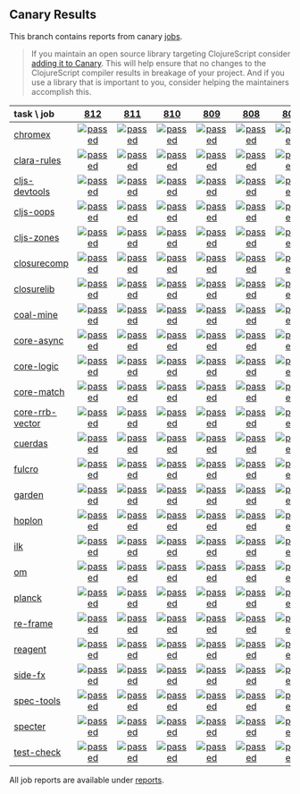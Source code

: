 ## Canary Results

This branch contains reports from canary [jobs](https://github.com/cljs-oss/canary/tree/jobs).

> If you maintain an open source library targeting ClojureScript consider [adding it to Canary](https://github.com/cljs-oss/canary/tree/master#how-to-participate). This will help ensure that no changes to the ClojureScript compiler results in breakage of your project. And if you use a library that is important to you, consider helping the maintainers accomplish this.

[//]: # (begin_overview_table)

| task \ job | <a href="reports/2019/02/13/job-000812-1.10.516-8a5abc4" title="job #812 finished on 2019-02-13">812</a> | <a href="reports/2019/02/12/job-000811-1.10.516-8a5abc4" title="job #811 finished on 2019-02-12">811</a> | <a href="reports/2019/02/11/job-000810-1.10.516-8a5abc4" title="job #810 finished on 2019-02-11">810</a> | <a href="reports/2019/02/10/job-000809-1.10.516-8a5abc4" title="job #809 finished on 2019-02-10">809</a> | <a href="reports/2019/02/09/job-000808-1.10.516-8a5abc4" title="job #808 finished on 2019-02-09">808</a> | <a href="reports/2019/02/08/job-000807-1.10.516-8a5abc4" title="job #807 finished on 2019-02-08">807</a> | <a href="reports/2019/02/07/job-000806-1.10.516-8a5abc4" title="job #806 finished on 2019-02-07">806</a> | <a href="reports/2019/02/06/job-000805-1.10.516-8a5abc4" title="job #805 finished on 2019-02-06">805</a> | <a href="reports/2019/02/05/job-000804-1.10.516-8a5abc4" title="job #804 finished on 2019-02-05">804</a> | <a href="reports/2019/02/04/job-000803-1.10.516-8a5abc4" title="job #803 finished on 2019-02-04">803</a> |
| :--- | :---: | :---: | :---: | :---: | :---: | :---: | :---: | :---: | :---: | :---: |
| [chromex](https://github.com/binaryage/chromex) | <a href="reports/2019/02/13/job-000812-1.10.516-8a5abc4#-chromex"><img title="passed" src="http://box.binaryage.com/s-passed.svg"><a> | <a href="reports/2019/02/12/job-000811-1.10.516-8a5abc4#-chromex"><img title="passed" src="http://box.binaryage.com/s-passed.svg"><a> | <a href="reports/2019/02/11/job-000810-1.10.516-8a5abc4#-chromex"><img title="passed" src="http://box.binaryage.com/s-passed.svg"><a> | <a href="reports/2019/02/10/job-000809-1.10.516-8a5abc4#-chromex"><img title="passed" src="http://box.binaryage.com/s-passed.svg"><a> | <a href="reports/2019/02/09/job-000808-1.10.516-8a5abc4#-chromex"><img title="passed" src="http://box.binaryage.com/s-passed.svg"><a> | <a href="reports/2019/02/08/job-000807-1.10.516-8a5abc4#-chromex"><img title="passed" src="http://box.binaryage.com/s-passed.svg"><a> | <a href="reports/2019/02/07/job-000806-1.10.516-8a5abc4#-chromex"><img title="passed" src="http://box.binaryage.com/s-passed.svg"><a> | <a href="reports/2019/02/06/job-000805-1.10.516-8a5abc4#-chromex"><img title="passed" src="http://box.binaryage.com/s-passed.svg"><a> | <a href="reports/2019/02/05/job-000804-1.10.516-8a5abc4#-chromex"><img title="passed" src="http://box.binaryage.com/s-passed.svg"><a> | <a href="reports/2019/02/04/job-000803-1.10.516-8a5abc4#-chromex"><img title="passed" src="http://box.binaryage.com/s-passed.svg"><a> |
| [clara-rules](https://github.com/cerner/clara-rules) | <a href="reports/2019/02/13/job-000812-1.10.516-8a5abc4#-clara-rules"><img title="passed" src="http://box.binaryage.com/s-passed.svg"><a> | <a href="reports/2019/02/12/job-000811-1.10.516-8a5abc4#-clara-rules"><img title="passed" src="http://box.binaryage.com/s-passed.svg"><a> | <a href="reports/2019/02/11/job-000810-1.10.516-8a5abc4#-clara-rules"><img title="passed" src="http://box.binaryage.com/s-passed.svg"><a> | <a href="reports/2019/02/10/job-000809-1.10.516-8a5abc4#-clara-rules"><img title="passed" src="http://box.binaryage.com/s-passed.svg"><a> | <a href="reports/2019/02/09/job-000808-1.10.516-8a5abc4#-clara-rules"><img title="passed" src="http://box.binaryage.com/s-passed.svg"><a> | <a href="reports/2019/02/08/job-000807-1.10.516-8a5abc4#-clara-rules"><img title="passed" src="http://box.binaryage.com/s-passed.svg"><a> | <a href="reports/2019/02/07/job-000806-1.10.516-8a5abc4#-clara-rules"><img title="passed" src="http://box.binaryage.com/s-passed.svg"><a> | <a href="reports/2019/02/06/job-000805-1.10.516-8a5abc4#-clara-rules"><img title="passed" src="http://box.binaryage.com/s-passed.svg"><a> | <a href="reports/2019/02/05/job-000804-1.10.516-8a5abc4#-clara-rules"><img title="passed" src="http://box.binaryage.com/s-passed.svg"><a> | <a href="reports/2019/02/04/job-000803-1.10.516-8a5abc4#-clara-rules"><img title="passed" src="http://box.binaryage.com/s-passed.svg"><a> |
| [cljs-devtools](https://github.com/binaryage/cljs-devtools) | <a href="reports/2019/02/13/job-000812-1.10.516-8a5abc4#-cljs-devtools"><img title="passed" src="http://box.binaryage.com/s-passed.svg"><a> | <a href="reports/2019/02/12/job-000811-1.10.516-8a5abc4#-cljs-devtools"><img title="passed" src="http://box.binaryage.com/s-passed.svg"><a> | <a href="reports/2019/02/11/job-000810-1.10.516-8a5abc4#-cljs-devtools"><img title="passed" src="http://box.binaryage.com/s-passed.svg"><a> | <a href="reports/2019/02/10/job-000809-1.10.516-8a5abc4#-cljs-devtools"><img title="passed" src="http://box.binaryage.com/s-passed.svg"><a> | <a href="reports/2019/02/09/job-000808-1.10.516-8a5abc4#-cljs-devtools"><img title="passed" src="http://box.binaryage.com/s-passed.svg"><a> | <a href="reports/2019/02/08/job-000807-1.10.516-8a5abc4#-cljs-devtools"><img title="passed" src="http://box.binaryage.com/s-passed.svg"><a> | <a href="reports/2019/02/07/job-000806-1.10.516-8a5abc4#-cljs-devtools"><img title="passed" src="http://box.binaryage.com/s-passed.svg"><a> | <a href="reports/2019/02/06/job-000805-1.10.516-8a5abc4#-cljs-devtools"><img title="passed" src="http://box.binaryage.com/s-passed.svg"><a> | <a href="reports/2019/02/05/job-000804-1.10.516-8a5abc4#-cljs-devtools"><img title="passed" src="http://box.binaryage.com/s-passed.svg"><a> | <a href="reports/2019/02/04/job-000803-1.10.516-8a5abc4#-cljs-devtools"><img title="passed" src="http://box.binaryage.com/s-passed.svg"><a> |
| [cljs-oops](https://github.com/binaryage/cljs-oops) | <a href="reports/2019/02/13/job-000812-1.10.516-8a5abc4#-cljs-oops"><img title="passed" src="http://box.binaryage.com/s-passed.svg"><a> | <a href="reports/2019/02/12/job-000811-1.10.516-8a5abc4#-cljs-oops"><img title="passed" src="http://box.binaryage.com/s-passed.svg"><a> | <a href="reports/2019/02/11/job-000810-1.10.516-8a5abc4#-cljs-oops"><img title="passed" src="http://box.binaryage.com/s-passed.svg"><a> | <a href="reports/2019/02/10/job-000809-1.10.516-8a5abc4#-cljs-oops"><img title="passed" src="http://box.binaryage.com/s-passed.svg"><a> | <a href="reports/2019/02/09/job-000808-1.10.516-8a5abc4#-cljs-oops"><img title="passed" src="http://box.binaryage.com/s-passed.svg"><a> | <a href="reports/2019/02/08/job-000807-1.10.516-8a5abc4#-cljs-oops"><img title="passed" src="http://box.binaryage.com/s-passed.svg"><a> | <a href="reports/2019/02/07/job-000806-1.10.516-8a5abc4#-cljs-oops"><img title="passed" src="http://box.binaryage.com/s-passed.svg"><a> | <a href="reports/2019/02/06/job-000805-1.10.516-8a5abc4#-cljs-oops"><img title="passed" src="http://box.binaryage.com/s-passed.svg"><a> | <a href="reports/2019/02/05/job-000804-1.10.516-8a5abc4#-cljs-oops"><img title="passed" src="http://box.binaryage.com/s-passed.svg"><a> | <a href="reports/2019/02/04/job-000803-1.10.516-8a5abc4#-cljs-oops"><img title="passed" src="http://box.binaryage.com/s-passed.svg"><a> |
| [cljs-zones](https://github.com/binaryage/cljs-zones) | <a href="reports/2019/02/13/job-000812-1.10.516-8a5abc4#-cljs-zones"><img title="passed" src="http://box.binaryage.com/s-passed.svg"><a> | <a href="reports/2019/02/12/job-000811-1.10.516-8a5abc4#-cljs-zones"><img title="passed" src="http://box.binaryage.com/s-passed.svg"><a> | <a href="reports/2019/02/11/job-000810-1.10.516-8a5abc4#-cljs-zones"><img title="passed" src="http://box.binaryage.com/s-passed.svg"><a> | <a href="reports/2019/02/10/job-000809-1.10.516-8a5abc4#-cljs-zones"><img title="passed" src="http://box.binaryage.com/s-passed.svg"><a> | <a href="reports/2019/02/09/job-000808-1.10.516-8a5abc4#-cljs-zones"><img title="passed" src="http://box.binaryage.com/s-passed.svg"><a> | <a href="reports/2019/02/08/job-000807-1.10.516-8a5abc4#-cljs-zones"><img title="passed" src="http://box.binaryage.com/s-passed.svg"><a> | <a href="reports/2019/02/07/job-000806-1.10.516-8a5abc4#-cljs-zones"><img title="passed" src="http://box.binaryage.com/s-passed.svg"><a> | <a href="reports/2019/02/06/job-000805-1.10.516-8a5abc4#-cljs-zones"><img title="passed" src="http://box.binaryage.com/s-passed.svg"><a> | <a href="reports/2019/02/05/job-000804-1.10.516-8a5abc4#-cljs-zones"><img title="passed" src="http://box.binaryage.com/s-passed.svg"><a> | <a href="reports/2019/02/04/job-000803-1.10.516-8a5abc4#-cljs-zones"><img title="passed" src="http://box.binaryage.com/s-passed.svg"><a> |
| [closurecomp](https://github.com/mfikes/closurecomp) | <a href="reports/2019/02/13/job-000812-1.10.516-8a5abc4#-closurecomp"><img title="passed" src="http://box.binaryage.com/s-passed.svg"><a> | <a href="reports/2019/02/12/job-000811-1.10.516-8a5abc4#-closurecomp"><img title="passed" src="http://box.binaryage.com/s-passed.svg"><a> | <a href="reports/2019/02/11/job-000810-1.10.516-8a5abc4#-closurecomp"><img title="passed" src="http://box.binaryage.com/s-passed.svg"><a> | <a href="reports/2019/02/10/job-000809-1.10.516-8a5abc4#-closurecomp"><img title="passed" src="http://box.binaryage.com/s-passed.svg"><a> | <a href="reports/2019/02/09/job-000808-1.10.516-8a5abc4#-closurecomp"><img title="passed" src="http://box.binaryage.com/s-passed.svg"><a> | <a href="reports/2019/02/08/job-000807-1.10.516-8a5abc4#-closurecomp"><img title="passed" src="http://box.binaryage.com/s-passed.svg"><a> | <a href="reports/2019/02/07/job-000806-1.10.516-8a5abc4#-closurecomp"><img title="passed" src="http://box.binaryage.com/s-passed.svg"><a> | <a href="reports/2019/02/06/job-000805-1.10.516-8a5abc4#-closurecomp"><img title="passed" src="http://box.binaryage.com/s-passed.svg"><a> | <a href="reports/2019/02/05/job-000804-1.10.516-8a5abc4#-closurecomp"><img title="passed" src="http://box.binaryage.com/s-passed.svg"><a> | <a href="reports/2019/02/04/job-000803-1.10.516-8a5abc4#-closurecomp"><img title="unknown" src="http://box.binaryage.com/s-unknown.svg"><a> |
| [closurelib](https://github.com/mfikes/closurelib) | <a href="reports/2019/02/13/job-000812-1.10.516-8a5abc4#-closurelib"><img title="passed" src="http://box.binaryage.com/s-passed.svg"><a> | <a href="reports/2019/02/12/job-000811-1.10.516-8a5abc4#-closurelib"><img title="passed" src="http://box.binaryage.com/s-passed.svg"><a> | <a href="reports/2019/02/11/job-000810-1.10.516-8a5abc4#-closurelib"><img title="passed" src="http://box.binaryage.com/s-passed.svg"><a> | <a href="reports/2019/02/10/job-000809-1.10.516-8a5abc4#-closurelib"><img title="passed" src="http://box.binaryage.com/s-passed.svg"><a> | <a href="reports/2019/02/09/job-000808-1.10.516-8a5abc4#-closurelib"><img title="passed" src="http://box.binaryage.com/s-passed.svg"><a> | <a href="reports/2019/02/08/job-000807-1.10.516-8a5abc4#-closurelib"><img title="passed" src="http://box.binaryage.com/s-passed.svg"><a> | <a href="reports/2019/02/07/job-000806-1.10.516-8a5abc4#-closurelib"><img title="passed" src="http://box.binaryage.com/s-passed.svg"><a> | <a href="reports/2019/02/06/job-000805-1.10.516-8a5abc4#-closurelib"><img title="passed" src="http://box.binaryage.com/s-passed.svg"><a> | <a href="reports/2019/02/05/job-000804-1.10.516-8a5abc4#-closurelib"><img title="passed" src="http://box.binaryage.com/s-passed.svg"><a> | <a href="reports/2019/02/04/job-000803-1.10.516-8a5abc4#-closurelib"><img title="passed" src="http://box.binaryage.com/s-passed.svg"><a> |
| [coal-mine](https://github.com/mfikes/coal-mine) | <a href="reports/2019/02/13/job-000812-1.10.516-8a5abc4#-coal-mine"><img title="passed" src="http://box.binaryage.com/s-passed.svg"><a> | <a href="reports/2019/02/12/job-000811-1.10.516-8a5abc4#-coal-mine"><img title="passed" src="http://box.binaryage.com/s-passed.svg"><a> | <a href="reports/2019/02/11/job-000810-1.10.516-8a5abc4#-coal-mine"><img title="passed" src="http://box.binaryage.com/s-passed.svg"><a> | <a href="reports/2019/02/10/job-000809-1.10.516-8a5abc4#-coal-mine"><img title="passed" src="http://box.binaryage.com/s-passed.svg"><a> | <a href="reports/2019/02/09/job-000808-1.10.516-8a5abc4#-coal-mine"><img title="passed" src="http://box.binaryage.com/s-passed.svg"><a> | <a href="reports/2019/02/08/job-000807-1.10.516-8a5abc4#-coal-mine"><img title="passed" src="http://box.binaryage.com/s-passed.svg"><a> | <a href="reports/2019/02/07/job-000806-1.10.516-8a5abc4#-coal-mine"><img title="passed" src="http://box.binaryage.com/s-passed.svg"><a> | <a href="reports/2019/02/06/job-000805-1.10.516-8a5abc4#-coal-mine"><img title="passed" src="http://box.binaryage.com/s-passed.svg"><a> | <a href="reports/2019/02/05/job-000804-1.10.516-8a5abc4#-coal-mine"><img title="passed" src="http://box.binaryage.com/s-passed.svg"><a> | <a href="reports/2019/02/04/job-000803-1.10.516-8a5abc4#-coal-mine"><img title="passed" src="http://box.binaryage.com/s-passed.svg"><a> |
| [core-async](https://github.com/clojure/core.async) | <a href="reports/2019/02/13/job-000812-1.10.516-8a5abc4#-core-async"><img title="passed" src="http://box.binaryage.com/s-passed.svg"><a> | <a href="reports/2019/02/12/job-000811-1.10.516-8a5abc4#-core-async"><img title="passed" src="http://box.binaryage.com/s-passed.svg"><a> | <a href="reports/2019/02/11/job-000810-1.10.516-8a5abc4#-core-async"><img title="passed" src="http://box.binaryage.com/s-passed.svg"><a> | <a href="reports/2019/02/10/job-000809-1.10.516-8a5abc4#-core-async"><img title="passed" src="http://box.binaryage.com/s-passed.svg"><a> | <a href="reports/2019/02/09/job-000808-1.10.516-8a5abc4#-core-async"><img title="passed" src="http://box.binaryage.com/s-passed.svg"><a> | <a href="reports/2019/02/08/job-000807-1.10.516-8a5abc4#-core-async"><img title="passed" src="http://box.binaryage.com/s-passed.svg"><a> | <a href="reports/2019/02/07/job-000806-1.10.516-8a5abc4#-core-async"><img title="passed" src="http://box.binaryage.com/s-passed.svg"><a> | <a href="reports/2019/02/06/job-000805-1.10.516-8a5abc4#-core-async"><img title="passed" src="http://box.binaryage.com/s-passed.svg"><a> | <a href="reports/2019/02/05/job-000804-1.10.516-8a5abc4#-core-async"><img title="passed" src="http://box.binaryage.com/s-passed.svg"><a> | <a href="reports/2019/02/04/job-000803-1.10.516-8a5abc4#-core-async"><img title="passed" src="http://box.binaryage.com/s-passed.svg"><a> |
| [core-logic](https://github.com/clojure/core.logic) | <a href="reports/2019/02/13/job-000812-1.10.516-8a5abc4#-core-logic"><img title="passed" src="http://box.binaryage.com/s-passed.svg"><a> | <a href="reports/2019/02/12/job-000811-1.10.516-8a5abc4#-core-logic"><img title="passed" src="http://box.binaryage.com/s-passed.svg"><a> | <a href="reports/2019/02/11/job-000810-1.10.516-8a5abc4#-core-logic"><img title="passed" src="http://box.binaryage.com/s-passed.svg"><a> | <a href="reports/2019/02/10/job-000809-1.10.516-8a5abc4#-core-logic"><img title="passed" src="http://box.binaryage.com/s-passed.svg"><a> | <a href="reports/2019/02/09/job-000808-1.10.516-8a5abc4#-core-logic"><img title="passed" src="http://box.binaryage.com/s-passed.svg"><a> | <a href="reports/2019/02/08/job-000807-1.10.516-8a5abc4#-core-logic"><img title="passed" src="http://box.binaryage.com/s-passed.svg"><a> | <a href="reports/2019/02/07/job-000806-1.10.516-8a5abc4#-core-logic"><img title="passed" src="http://box.binaryage.com/s-passed.svg"><a> | <a href="reports/2019/02/06/job-000805-1.10.516-8a5abc4#-core-logic"><img title="passed" src="http://box.binaryage.com/s-passed.svg"><a> | <a href="reports/2019/02/05/job-000804-1.10.516-8a5abc4#-core-logic"><img title="passed" src="http://box.binaryage.com/s-passed.svg"><a> | <a href="reports/2019/02/04/job-000803-1.10.516-8a5abc4#-core-logic"><img title="passed" src="http://box.binaryage.com/s-passed.svg"><a> |
| [core-match](https://github.com/clojure/core.match) | <a href="reports/2019/02/13/job-000812-1.10.516-8a5abc4#-core-match"><img title="passed" src="http://box.binaryage.com/s-passed.svg"><a> | <a href="reports/2019/02/12/job-000811-1.10.516-8a5abc4#-core-match"><img title="passed" src="http://box.binaryage.com/s-passed.svg"><a> | <a href="reports/2019/02/11/job-000810-1.10.516-8a5abc4#-core-match"><img title="passed" src="http://box.binaryage.com/s-passed.svg"><a> | <a href="reports/2019/02/10/job-000809-1.10.516-8a5abc4#-core-match"><img title="passed" src="http://box.binaryage.com/s-passed.svg"><a> | <a href="reports/2019/02/09/job-000808-1.10.516-8a5abc4#-core-match"><img title="passed" src="http://box.binaryage.com/s-passed.svg"><a> | <a href="reports/2019/02/08/job-000807-1.10.516-8a5abc4#-core-match"><img title="passed" src="http://box.binaryage.com/s-passed.svg"><a> | <a href="reports/2019/02/07/job-000806-1.10.516-8a5abc4#-core-match"><img title="passed" src="http://box.binaryage.com/s-passed.svg"><a> | <a href="reports/2019/02/06/job-000805-1.10.516-8a5abc4#-core-match"><img title="passed" src="http://box.binaryage.com/s-passed.svg"><a> | <a href="reports/2019/02/05/job-000804-1.10.516-8a5abc4#-core-match"><img title="passed" src="http://box.binaryage.com/s-passed.svg"><a> | <a href="reports/2019/02/04/job-000803-1.10.516-8a5abc4#-core-match"><img title="passed" src="http://box.binaryage.com/s-passed.svg"><a> |
| [core-rrb-vector](https://github.com/clojure/core.rrb-vector) | <a href="reports/2019/02/13/job-000812-1.10.516-8a5abc4#-core-rrb-vector"><img title="passed" src="http://box.binaryage.com/s-passed.svg"><a> | <a href="reports/2019/02/12/job-000811-1.10.516-8a5abc4#-core-rrb-vector"><img title="passed" src="http://box.binaryage.com/s-passed.svg"><a> | <a href="reports/2019/02/11/job-000810-1.10.516-8a5abc4#-core-rrb-vector"><img title="passed" src="http://box.binaryage.com/s-passed.svg"><a> | <a href="reports/2019/02/10/job-000809-1.10.516-8a5abc4#-core-rrb-vector"><img title="passed" src="http://box.binaryage.com/s-passed.svg"><a> | <a href="reports/2019/02/09/job-000808-1.10.516-8a5abc4#-core-rrb-vector"><img title="passed" src="http://box.binaryage.com/s-passed.svg"><a> | <a href="reports/2019/02/08/job-000807-1.10.516-8a5abc4#-core-rrb-vector"><img title="passed" src="http://box.binaryage.com/s-passed.svg"><a> | <a href="reports/2019/02/07/job-000806-1.10.516-8a5abc4#-core-rrb-vector"><img title="passed" src="http://box.binaryage.com/s-passed.svg"><a> | <a href="reports/2019/02/06/job-000805-1.10.516-8a5abc4#-core-rrb-vector"><img title="passed" src="http://box.binaryage.com/s-passed.svg"><a> | <a href="reports/2019/02/05/job-000804-1.10.516-8a5abc4#-core-rrb-vector"><img title="passed" src="http://box.binaryage.com/s-passed.svg"><a> | <a href="reports/2019/02/04/job-000803-1.10.516-8a5abc4#-core-rrb-vector"><img title="passed" src="http://box.binaryage.com/s-passed.svg"><a> |
| [cuerdas](https://github.com/funcool/cuerdas) | <a href="reports/2019/02/13/job-000812-1.10.516-8a5abc4#-cuerdas"><img title="passed" src="http://box.binaryage.com/s-passed.svg"><a> | <a href="reports/2019/02/12/job-000811-1.10.516-8a5abc4#-cuerdas"><img title="passed" src="http://box.binaryage.com/s-passed.svg"><a> | <a href="reports/2019/02/11/job-000810-1.10.516-8a5abc4#-cuerdas"><img title="passed" src="http://box.binaryage.com/s-passed.svg"><a> | <a href="reports/2019/02/10/job-000809-1.10.516-8a5abc4#-cuerdas"><img title="passed" src="http://box.binaryage.com/s-passed.svg"><a> | <a href="reports/2019/02/09/job-000808-1.10.516-8a5abc4#-cuerdas"><img title="passed" src="http://box.binaryage.com/s-passed.svg"><a> | <a href="reports/2019/02/08/job-000807-1.10.516-8a5abc4#-cuerdas"><img title="passed" src="http://box.binaryage.com/s-passed.svg"><a> | <a href="reports/2019/02/07/job-000806-1.10.516-8a5abc4#-cuerdas"><img title="passed" src="http://box.binaryage.com/s-passed.svg"><a> | <a href="reports/2019/02/06/job-000805-1.10.516-8a5abc4#-cuerdas"><img title="passed" src="http://box.binaryage.com/s-passed.svg"><a> | <a href="reports/2019/02/05/job-000804-1.10.516-8a5abc4#-cuerdas"><img title="passed" src="http://box.binaryage.com/s-passed.svg"><a> | <a href="reports/2019/02/04/job-000803-1.10.516-8a5abc4#-cuerdas"><img title="passed" src="http://box.binaryage.com/s-passed.svg"><a> |
| [fulcro](https://github.com/fulcrologic/fulcro) | <a href="reports/2019/02/13/job-000812-1.10.516-8a5abc4#-fulcro"><img title="passed" src="http://box.binaryage.com/s-passed.svg"><a> | <a href="reports/2019/02/12/job-000811-1.10.516-8a5abc4#-fulcro"><img title="passed" src="http://box.binaryage.com/s-passed.svg"><a> | <a href="reports/2019/02/11/job-000810-1.10.516-8a5abc4#-fulcro"><img title="passed" src="http://box.binaryage.com/s-passed.svg"><a> | <a href="reports/2019/02/10/job-000809-1.10.516-8a5abc4#-fulcro"><img title="passed" src="http://box.binaryage.com/s-passed.svg"><a> | <a href="reports/2019/02/09/job-000808-1.10.516-8a5abc4#-fulcro"><img title="passed" src="http://box.binaryage.com/s-passed.svg"><a> | <a href="reports/2019/02/08/job-000807-1.10.516-8a5abc4#-fulcro"><img title="passed" src="http://box.binaryage.com/s-passed.svg"><a> | <a href="reports/2019/02/07/job-000806-1.10.516-8a5abc4#-fulcro"><img title="passed" src="http://box.binaryage.com/s-passed.svg"><a> | <a href="reports/2019/02/06/job-000805-1.10.516-8a5abc4#-fulcro"><img title="passed" src="http://box.binaryage.com/s-passed.svg"><a> | <a href="reports/2019/02/05/job-000804-1.10.516-8a5abc4#-fulcro"><img title="passed" src="http://box.binaryage.com/s-passed.svg"><a> | <a href="reports/2019/02/04/job-000803-1.10.516-8a5abc4#-fulcro"><img title="passed" src="http://box.binaryage.com/s-passed.svg"><a> |
| [garden](https://github.com/noprompt/garden) | <a href="reports/2019/02/13/job-000812-1.10.516-8a5abc4#-garden"><img title="passed" src="http://box.binaryage.com/s-passed.svg"><a> | <a href="reports/2019/02/12/job-000811-1.10.516-8a5abc4#-garden"><img title="passed" src="http://box.binaryage.com/s-passed.svg"><a> | <a href="reports/2019/02/11/job-000810-1.10.516-8a5abc4#-garden"><img title="passed" src="http://box.binaryage.com/s-passed.svg"><a> | <a href="reports/2019/02/10/job-000809-1.10.516-8a5abc4#-garden"><img title="passed" src="http://box.binaryage.com/s-passed.svg"><a> | <a href="reports/2019/02/09/job-000808-1.10.516-8a5abc4#-garden"><img title="passed" src="http://box.binaryage.com/s-passed.svg"><a> | <a href="reports/2019/02/08/job-000807-1.10.516-8a5abc4#-garden"><img title="passed" src="http://box.binaryage.com/s-passed.svg"><a> | <a href="reports/2019/02/07/job-000806-1.10.516-8a5abc4#-garden"><img title="passed" src="http://box.binaryage.com/s-passed.svg"><a> | <a href="reports/2019/02/06/job-000805-1.10.516-8a5abc4#-garden"><img title="passed" src="http://box.binaryage.com/s-passed.svg"><a> | <a href="reports/2019/02/05/job-000804-1.10.516-8a5abc4#-garden"><img title="passed" src="http://box.binaryage.com/s-passed.svg"><a> | <a href="reports/2019/02/04/job-000803-1.10.516-8a5abc4#-garden"><img title="passed" src="http://box.binaryage.com/s-passed.svg"><a> |
| [hoplon](https://github.com/hoplon/hoplon) | <a href="reports/2019/02/13/job-000812-1.10.516-8a5abc4#-hoplon"><img title="passed" src="http://box.binaryage.com/s-passed.svg"><a> | <a href="reports/2019/02/12/job-000811-1.10.516-8a5abc4#-hoplon"><img title="passed" src="http://box.binaryage.com/s-passed.svg"><a> | <a href="reports/2019/02/11/job-000810-1.10.516-8a5abc4#-hoplon"><img title="passed" src="http://box.binaryage.com/s-passed.svg"><a> | <a href="reports/2019/02/10/job-000809-1.10.516-8a5abc4#-hoplon"><img title="passed" src="http://box.binaryage.com/s-passed.svg"><a> | <a href="reports/2019/02/09/job-000808-1.10.516-8a5abc4#-hoplon"><img title="passed" src="http://box.binaryage.com/s-passed.svg"><a> | <a href="reports/2019/02/08/job-000807-1.10.516-8a5abc4#-hoplon"><img title="passed" src="http://box.binaryage.com/s-passed.svg"><a> | <a href="reports/2019/02/07/job-000806-1.10.516-8a5abc4#-hoplon"><img title="passed" src="http://box.binaryage.com/s-passed.svg"><a> | <a href="reports/2019/02/06/job-000805-1.10.516-8a5abc4#-hoplon"><img title="passed" src="http://box.binaryage.com/s-passed.svg"><a> | <a href="reports/2019/02/05/job-000804-1.10.516-8a5abc4#-hoplon"><img title="passed" src="http://box.binaryage.com/s-passed.svg"><a> | <a href="reports/2019/02/04/job-000803-1.10.516-8a5abc4#-hoplon"><img title="passed" src="http://box.binaryage.com/s-passed.svg"><a> |
| [ilk](https://github.com/mfikes/ilk) | <a href="reports/2019/02/13/job-000812-1.10.516-8a5abc4#-ilk"><img title="passed" src="http://box.binaryage.com/s-passed.svg"><a> | <a href="reports/2019/02/12/job-000811-1.10.516-8a5abc4#-ilk"><img title="passed" src="http://box.binaryage.com/s-passed.svg"><a> | <a href="reports/2019/02/11/job-000810-1.10.516-8a5abc4#-ilk"><img title="passed" src="http://box.binaryage.com/s-passed.svg"><a> | <a href="reports/2019/02/10/job-000809-1.10.516-8a5abc4#-ilk"><img title="passed" src="http://box.binaryage.com/s-passed.svg"><a> | <a href="reports/2019/02/09/job-000808-1.10.516-8a5abc4#-ilk"><img title="passed" src="http://box.binaryage.com/s-passed.svg"><a> | <a href="reports/2019/02/08/job-000807-1.10.516-8a5abc4#-ilk"><img title="passed" src="http://box.binaryage.com/s-passed.svg"><a> | <a href="reports/2019/02/07/job-000806-1.10.516-8a5abc4#-ilk"><img title="passed" src="http://box.binaryage.com/s-passed.svg"><a> | <a href="reports/2019/02/06/job-000805-1.10.516-8a5abc4#-ilk"><img title="passed" src="http://box.binaryage.com/s-passed.svg"><a> | <a href="reports/2019/02/05/job-000804-1.10.516-8a5abc4#-ilk"><img title="passed" src="http://box.binaryage.com/s-passed.svg"><a> | <a href="reports/2019/02/04/job-000803-1.10.516-8a5abc4#-ilk"><img title="passed" src="http://box.binaryage.com/s-passed.svg"><a> |
| [om](https://github.com/omcljs/om) | <a href="reports/2019/02/13/job-000812-1.10.516-8a5abc4#-om"><img title="passed" src="http://box.binaryage.com/s-passed.svg"><a> | <a href="reports/2019/02/12/job-000811-1.10.516-8a5abc4#-om"><img title="passed" src="http://box.binaryage.com/s-passed.svg"><a> | <a href="reports/2019/02/11/job-000810-1.10.516-8a5abc4#-om"><img title="passed" src="http://box.binaryage.com/s-passed.svg"><a> | <a href="reports/2019/02/10/job-000809-1.10.516-8a5abc4#-om"><img title="passed" src="http://box.binaryage.com/s-passed.svg"><a> | <a href="reports/2019/02/09/job-000808-1.10.516-8a5abc4#-om"><img title="passed" src="http://box.binaryage.com/s-passed.svg"><a> | <a href="reports/2019/02/08/job-000807-1.10.516-8a5abc4#-om"><img title="passed" src="http://box.binaryage.com/s-passed.svg"><a> | <a href="reports/2019/02/07/job-000806-1.10.516-8a5abc4#-om"><img title="passed" src="http://box.binaryage.com/s-passed.svg"><a> | <a href="reports/2019/02/06/job-000805-1.10.516-8a5abc4#-om"><img title="passed" src="http://box.binaryage.com/s-passed.svg"><a> | <a href="reports/2019/02/05/job-000804-1.10.516-8a5abc4#-om"><img title="passed" src="http://box.binaryage.com/s-passed.svg"><a> | <a href="reports/2019/02/04/job-000803-1.10.516-8a5abc4#-om"><img title="passed" src="http://box.binaryage.com/s-passed.svg"><a> |
| [planck](https://github.com/planck-repl/planck) | <a href="reports/2019/02/13/job-000812-1.10.516-8a5abc4#-planck"><img title="passed" src="http://box.binaryage.com/s-passed.svg"><a> | <a href="reports/2019/02/12/job-000811-1.10.516-8a5abc4#-planck"><img title="passed" src="http://box.binaryage.com/s-passed.svg"><a> | <a href="reports/2019/02/11/job-000810-1.10.516-8a5abc4#-planck"><img title="passed" src="http://box.binaryage.com/s-passed.svg"><a> | <a href="reports/2019/02/10/job-000809-1.10.516-8a5abc4#-planck"><img title="passed" src="http://box.binaryage.com/s-passed.svg"><a> | <a href="reports/2019/02/09/job-000808-1.10.516-8a5abc4#-planck"><img title="passed" src="http://box.binaryage.com/s-passed.svg"><a> | <a href="reports/2019/02/08/job-000807-1.10.516-8a5abc4#-planck"><img title="passed" src="http://box.binaryage.com/s-passed.svg"><a> | <a href="reports/2019/02/07/job-000806-1.10.516-8a5abc4#-planck"><img title="passed" src="http://box.binaryage.com/s-passed.svg"><a> | <a href="reports/2019/02/06/job-000805-1.10.516-8a5abc4#-planck"><img title="passed" src="http://box.binaryage.com/s-passed.svg"><a> | <a href="reports/2019/02/05/job-000804-1.10.516-8a5abc4#-planck"><img title="passed" src="http://box.binaryage.com/s-passed.svg"><a> | <a href="reports/2019/02/04/job-000803-1.10.516-8a5abc4#-planck"><img title="passed" src="http://box.binaryage.com/s-passed.svg"><a> |
| [re-frame](https://github.com/Day8/re-frame) | <a href="reports/2019/02/13/job-000812-1.10.516-8a5abc4#-re-frame"><img title="passed" src="http://box.binaryage.com/s-passed.svg"><a> | <a href="reports/2019/02/12/job-000811-1.10.516-8a5abc4#-re-frame"><img title="passed" src="http://box.binaryage.com/s-passed.svg"><a> | <a href="reports/2019/02/11/job-000810-1.10.516-8a5abc4#-re-frame"><img title="passed" src="http://box.binaryage.com/s-passed.svg"><a> | <a href="reports/2019/02/10/job-000809-1.10.516-8a5abc4#-re-frame"><img title="passed" src="http://box.binaryage.com/s-passed.svg"><a> | <a href="reports/2019/02/09/job-000808-1.10.516-8a5abc4#-re-frame"><img title="passed" src="http://box.binaryage.com/s-passed.svg"><a> | <a href="reports/2019/02/08/job-000807-1.10.516-8a5abc4#-re-frame"><img title="passed" src="http://box.binaryage.com/s-passed.svg"><a> | <a href="reports/2019/02/07/job-000806-1.10.516-8a5abc4#-re-frame"><img title="passed" src="http://box.binaryage.com/s-passed.svg"><a> | <a href="reports/2019/02/06/job-000805-1.10.516-8a5abc4#-re-frame"><img title="passed" src="http://box.binaryage.com/s-passed.svg"><a> | <a href="reports/2019/02/05/job-000804-1.10.516-8a5abc4#-re-frame"><img title="passed" src="http://box.binaryage.com/s-passed.svg"><a> | <a href="reports/2019/02/04/job-000803-1.10.516-8a5abc4#-re-frame"><img title="passed" src="http://box.binaryage.com/s-passed.svg"><a> |
| [reagent](https://github.com/reagent-project/reagent) | <a href="reports/2019/02/13/job-000812-1.10.516-8a5abc4#-reagent"><img title="passed" src="http://box.binaryage.com/s-passed.svg"><a> | <a href="reports/2019/02/12/job-000811-1.10.516-8a5abc4#-reagent"><img title="passed" src="http://box.binaryage.com/s-passed.svg"><a> | <a href="reports/2019/02/11/job-000810-1.10.516-8a5abc4#-reagent"><img title="passed" src="http://box.binaryage.com/s-passed.svg"><a> | <a href="reports/2019/02/10/job-000809-1.10.516-8a5abc4#-reagent"><img title="passed" src="http://box.binaryage.com/s-passed.svg"><a> | <a href="reports/2019/02/09/job-000808-1.10.516-8a5abc4#-reagent"><img title="passed" src="http://box.binaryage.com/s-passed.svg"><a> | <a href="reports/2019/02/08/job-000807-1.10.516-8a5abc4#-reagent"><img title="passed" src="http://box.binaryage.com/s-passed.svg"><a> | <a href="reports/2019/02/07/job-000806-1.10.516-8a5abc4#-reagent"><img title="passed" src="http://box.binaryage.com/s-passed.svg"><a> | <a href="reports/2019/02/06/job-000805-1.10.516-8a5abc4#-reagent"><img title="passed" src="http://box.binaryage.com/s-passed.svg"><a> | <a href="reports/2019/02/05/job-000804-1.10.516-8a5abc4#-reagent"><img title="passed" src="http://box.binaryage.com/s-passed.svg"><a> | <a href="reports/2019/02/04/job-000803-1.10.516-8a5abc4#-reagent"><img title="passed" src="http://box.binaryage.com/s-passed.svg"><a> |
| [side-fx](https://github.com/cljsrn/side-fx) | <a href="reports/2019/02/13/job-000812-1.10.516-8a5abc4#-side-fx"><img title="passed" src="http://box.binaryage.com/s-passed.svg"><a> | <a href="reports/2019/02/12/job-000811-1.10.516-8a5abc4#-side-fx"><img title="passed" src="http://box.binaryage.com/s-passed.svg"><a> | <a href="reports/2019/02/11/job-000810-1.10.516-8a5abc4#-side-fx"><img title="passed" src="http://box.binaryage.com/s-passed.svg"><a> | <a href="reports/2019/02/10/job-000809-1.10.516-8a5abc4#-side-fx"><img title="passed" src="http://box.binaryage.com/s-passed.svg"><a> | <a href="reports/2019/02/09/job-000808-1.10.516-8a5abc4#-side-fx"><img title="passed" src="http://box.binaryage.com/s-passed.svg"><a> | <a href="reports/2019/02/08/job-000807-1.10.516-8a5abc4#-side-fx"><img title="passed" src="http://box.binaryage.com/s-passed.svg"><a> | <a href="reports/2019/02/07/job-000806-1.10.516-8a5abc4#-side-fx"><img title="passed" src="http://box.binaryage.com/s-passed.svg"><a> | <a href="reports/2019/02/06/job-000805-1.10.516-8a5abc4#-side-fx"><img title="passed" src="http://box.binaryage.com/s-passed.svg"><a> | <a href="reports/2019/02/05/job-000804-1.10.516-8a5abc4#-side-fx"><img title="passed" src="http://box.binaryage.com/s-passed.svg"><a> | <a href="reports/2019/02/04/job-000803-1.10.516-8a5abc4#-side-fx"><img title="passed" src="http://box.binaryage.com/s-passed.svg"><a> |
| [spec-tools](https://github.com/metosin/spec-tools) | <a href="reports/2019/02/13/job-000812-1.10.516-8a5abc4#-spec-tools"><img title="passed" src="http://box.binaryage.com/s-passed.svg"><a> | <a href="reports/2019/02/12/job-000811-1.10.516-8a5abc4#-spec-tools"><img title="passed" src="http://box.binaryage.com/s-passed.svg"><a> | <a href="reports/2019/02/11/job-000810-1.10.516-8a5abc4#-spec-tools"><img title="passed" src="http://box.binaryage.com/s-passed.svg"><a> | <a href="reports/2019/02/10/job-000809-1.10.516-8a5abc4#-spec-tools"><img title="passed" src="http://box.binaryage.com/s-passed.svg"><a> | <a href="reports/2019/02/09/job-000808-1.10.516-8a5abc4#-spec-tools"><img title="passed" src="http://box.binaryage.com/s-passed.svg"><a> | <a href="reports/2019/02/08/job-000807-1.10.516-8a5abc4#-spec-tools"><img title="passed" src="http://box.binaryage.com/s-passed.svg"><a> | <a href="reports/2019/02/07/job-000806-1.10.516-8a5abc4#-spec-tools"><img title="passed" src="http://box.binaryage.com/s-passed.svg"><a> | <a href="reports/2019/02/06/job-000805-1.10.516-8a5abc4#-spec-tools"><img title="passed" src="http://box.binaryage.com/s-passed.svg"><a> | <a href="reports/2019/02/05/job-000804-1.10.516-8a5abc4#-spec-tools"><img title="passed" src="http://box.binaryage.com/s-passed.svg"><a> | <a href="reports/2019/02/04/job-000803-1.10.516-8a5abc4#-spec-tools"><img title="passed" src="http://box.binaryage.com/s-passed.svg"><a> |
| [specter](https://github.com/nathanmarz/specter) | <a href="reports/2019/02/13/job-000812-1.10.516-8a5abc4#-specter"><img title="passed" src="http://box.binaryage.com/s-passed.svg"><a> | <a href="reports/2019/02/12/job-000811-1.10.516-8a5abc4#-specter"><img title="passed" src="http://box.binaryage.com/s-passed.svg"><a> | <a href="reports/2019/02/11/job-000810-1.10.516-8a5abc4#-specter"><img title="passed" src="http://box.binaryage.com/s-passed.svg"><a> | <a href="reports/2019/02/10/job-000809-1.10.516-8a5abc4#-specter"><img title="passed" src="http://box.binaryage.com/s-passed.svg"><a> | <a href="reports/2019/02/09/job-000808-1.10.516-8a5abc4#-specter"><img title="passed" src="http://box.binaryage.com/s-passed.svg"><a> | <a href="reports/2019/02/08/job-000807-1.10.516-8a5abc4#-specter"><img title="passed" src="http://box.binaryage.com/s-passed.svg"><a> | <a href="reports/2019/02/07/job-000806-1.10.516-8a5abc4#-specter"><img title="passed" src="http://box.binaryage.com/s-passed.svg"><a> | <a href="reports/2019/02/06/job-000805-1.10.516-8a5abc4#-specter"><img title="passed" src="http://box.binaryage.com/s-passed.svg"><a> | <a href="reports/2019/02/05/job-000804-1.10.516-8a5abc4#-specter"><img title="passed" src="http://box.binaryage.com/s-passed.svg"><a> | <a href="reports/2019/02/04/job-000803-1.10.516-8a5abc4#-specter"><img title="passed" src="http://box.binaryage.com/s-passed.svg"><a> |
| [test-check](https://github.com/clojure/test.check) | <a href="reports/2019/02/13/job-000812-1.10.516-8a5abc4#-test-check"><img title="passed" src="http://box.binaryage.com/s-passed.svg"><a> | <a href="reports/2019/02/12/job-000811-1.10.516-8a5abc4#-test-check"><img title="passed" src="http://box.binaryage.com/s-passed.svg"><a> | <a href="reports/2019/02/11/job-000810-1.10.516-8a5abc4#-test-check"><img title="passed" src="http://box.binaryage.com/s-passed.svg"><a> | <a href="reports/2019/02/10/job-000809-1.10.516-8a5abc4#-test-check"><img title="passed" src="http://box.binaryage.com/s-passed.svg"><a> | <a href="reports/2019/02/09/job-000808-1.10.516-8a5abc4#-test-check"><img title="passed" src="http://box.binaryage.com/s-passed.svg"><a> | <a href="reports/2019/02/08/job-000807-1.10.516-8a5abc4#-test-check"><img title="passed" src="http://box.binaryage.com/s-passed.svg"><a> | <a href="reports/2019/02/07/job-000806-1.10.516-8a5abc4#-test-check"><img title="passed" src="http://box.binaryage.com/s-passed.svg"><a> | <a href="reports/2019/02/06/job-000805-1.10.516-8a5abc4#-test-check"><img title="passed" src="http://box.binaryage.com/s-passed.svg"><a> | <a href="reports/2019/02/05/job-000804-1.10.516-8a5abc4#-test-check"><img title="passed" src="http://box.binaryage.com/s-passed.svg"><a> | <a href="reports/2019/02/04/job-000803-1.10.516-8a5abc4#-test-check"><img title="passed" src="http://box.binaryage.com/s-passed.svg"><a> |

[//]: # (end_overview_table)

All job reports are available under [reports](reports).
